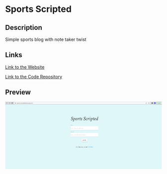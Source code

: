 # Sports Scripted    

## Description

Simple sports blog with note taker twist 

## Links

[Link to the Website](https://sports-scripted.herokuapp.com/)

[Link to the Code Repository](https://github.com/DexterLGriffith/Sports-Scripted)

## Preview
![PWgeneratorImage](../assets/images/projectImages/sportsScriptedImage.png)